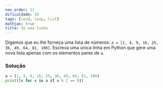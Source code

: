 ```yaml
---
nav_order: 11
dificuldade: 10
tags: [cond, loop, list]
mathjax: true
title: Só uma linha
---
```


Digamos que eu lhe forneça uma lista de números: `a = [1, 4, 9, 16, 25, 36, 49, 64, 81, 100]`. Escreva uma única linha em Python que gere uma nova lista apenas com os elementos pares de `a`.

### Solução

```python
a = [1, 4, 9, 16, 25, 36, 49, 64, 81, 100]
print([x for x in a if x % 2 == 0])
```
